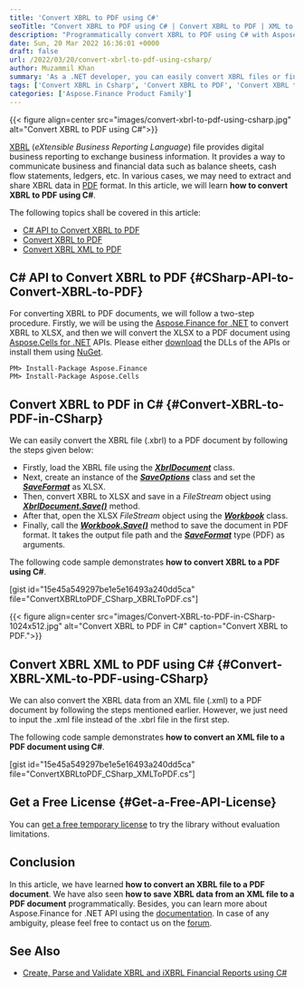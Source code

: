 ```yaml
---
title: 'Convert XBRL to PDF using C#'
seoTitle: "Convert XBRL to PDF using C# | Convert XBRL to PDF | XML to PDF"
description: "Programmatically convert XBRL to PDF using C# with Aspose.Finance for .NET API. Convert XBRL XML files to PDF documents using C#. XBRL to PDF Converter API."
date: Sun, 20 Mar 2022 16:36:01 +0000
draft: false
url: /2022/03/20/convert-xbrl-to-pdf-using-csharp/
author: Muzammil Khan
summary: 'As a .NET developer, you can easily convert XBRL files or financial data from XML files to PDF documents. In this article, you will learn **how to convert XBRL to PDF using C#**.'
tags: ['Convert XBRL in Csharp', 'Convert XBRL to PDF', 'Convert XBRL to PDF in C#', 'Convert XML to PDF in C#', 'XBRL', 'XBRL to PDF', 'XBRL to PDF in C#', 'XBRL to XLSX']
categories: ['Aspose.Finance Product Family']
---
```




{{< figure align=center src="images/convert-xbrl-to-pdf-using-csharp.jpg" alt="Convert XBRL to PDF using C#">}}


[XBRL][1] (_eXtensible Business Reporting Language_) file provides digital business reporting to exchange business information. It provides a way to communicate business and financial data such as balance sheets, cash flow statements, ledgers, etc. In various cases, we may need to extract and share XBRL data in [PDF][2] format. In this article, we will learn **how to convert XBRL to PDF using C#**.

The following topics shall be covered in this article:

*   [C# API to Convert XBRL to PDF][3]
*   [Convert XBRL to PDF][4]
*   [Convert XBRL XML to PDF][5]

## C# API to Convert XBRL to PDF {#CSharp-API-to-Convert-XBRL-to-PDF}

For converting XBRL to PDF documents, we will follow a two-step procedure. Firstly, we will be using the [Aspose.Finance for .NET][6] to convert XBRL to XLSX, and then we will convert the XLSX to a PDF document using [Aspose.Cells for .NET][7] APIs. Please either [download][8] the DLLs of the APIs or install them using [NuGet][9].

```
PM> Install-Package Aspose.Finance
PM> Install-Package Aspose.Cells
```

## Convert XBRL to PDF in C# {#Convert-XBRL-to-PDF-in-CSharp}

We can easily convert the XBRL file (.xbrl) to a PDF document by following the steps given below:

*   Firstly, load the XBRL file using the **_[XbrlDocument][10]_** class.
*   Next, create an instance of the **_[SaveOptions][11]_** class and set the **_[SaveFormat][12]_** as XLSX.
*   Then, convert XBRL to XLSX and save in a _FileStream_ object using **_[XbrlDocument.Save()][13]_** method.
*   After that, open the XLSX _FileStream_ object using the **_[Workbook][14]_** class.
*   Finally, call the **_[Workbook.Save()][15]_** method to save the document in PDF format. It takes the output file path and the [**_SaveFormat_**][16] type (PDF) as arguments.

The following code sample demonstrates **how to convert XBRL to a PDF using C#**.

\[gist id="15e45a549297be1e5e16493a240dd5ca" file="ConvertXBRLtoPDF\_CSharp\_XBRLToPDF.cs"\]



{{< figure align=center src="images/Convert-XBRL-to-PDF-in-CSharp-1024x512.jpg" alt="Convert XBRL to PDF in C#" caption="Convert XBRL to PDF.">}}


## Convert XBRL XML to PDF using C# {#Convert-XBRL-XML-to-PDF-using-CSharp}

We can also convert the XBRL data from an XML file (.xml) to a PDF document by following the steps mentioned earlier. However, we just need to input the .xml file instead of the .xbrl file in the first step.

The following code sample demonstrates **how to convert an XML file to a PDF document using C#**.

\[gist id="15e45a549297be1e5e16493a240dd5ca" file="ConvertXBRLtoPDF\_CSharp\_XMLToPDF.cs"\]

## Get a Free License {#Get-a-Free-API-License}

You can [get a free temporary license][17] to try the library without evaluation limitations.

## Conclusion

In this article, we have learned **how to convert an XBRL file to a PDF document**. We have also seen **how to save XBRL data from an XML file to a PDF document** programmatically. Besides, you can learn more about Aspose.Finance for .NET API using the [documentation][18]. In case of any ambiguity, please feel free to contact us on the [forum][19].

## See Also

*   [Create, Parse and Validate XBRL and iXBRL Financial Reports using C#][20]



[1]: https://docs.fileformat.com/finance/xbrl/
[2]: https://docs.fileformat.com/pdf/
[3]: #CSharp-API-to-Convert-XBRL-to-PDF
[4]: #Convert-XBRL-to-PDF-in-CSharp
[5]: #Convert-XBRL-XML-to-PDF-using-CSharp
[6]: https://products.aspose.com/finance/net
[7]: https://products.aspose.com/cells/net
[8]: https://downloads.aspose.com/
[9]: https://www.nuget.org/packages/Aspose.Finance/
[10]: https://apireference.aspose.com/finance/net/aspose.finance.xbrl/xbrldocument
[11]: https://apireference.aspose.com/finance/net/aspose.finance.xbrl/saveoptions
[12]: https://apireference.aspose.com/finance/net/aspose.finance.xbrl/saveformat
[13]: https://apireference.aspose.com/finance/net/aspose.finance.xbrl/xbrldocument/methods/save
[14]: https://apireference.aspose.com/cells/net/aspose.cells/workbook
[15]: https://apireference.aspose.com/cells/net/aspose.cells.workbook/save/methods/3
[16]: https://apireference.aspose.com/cells/net/aspose.cells/saveformat
[17]: https://purchase.aspose.com/temporary-license
[18]: https://docs.aspose.com/finance/net/
[19]: https://forum.aspose.com/c/finance/
[20]: https://blog.aspose.com/2020/04/29/create-xbrl-instances-and-parse-and-validate-xbrl-and-ixbrl-files-in-csharp-asp.net/




